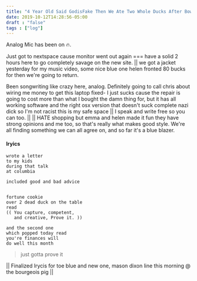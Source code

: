 ```yaml
---
title: "4 Year Old Said GodisFake Then We Ate Two Whole Ducks After Bowling"
date: 2019-10-12T14:28:56-05:00
draft : "false"
tags : ["log"]
---
```


Analog Mic has been on 🔥.

<!--more-->

Just got to nextspace cause monitor went out again === have a solid 2 hours here to go completely savage on the new site. || we got a jacket yesterday for my music video, some nice blue one helen fronted 80 bucks for then we're going to return.

Been songwriting like crazy here, analog. Definitely going to call chris about wiring me money to get this laptop fixed- I just sucks cause the repair is going to cost more than what I bought the damn thing for, but it has all working software and the right osx version that doesn't suck complete nazi dick so I'm not racist this is my safe space || I speak and write free so you can too. || || HATE shopping but emma and helen made it fun they have strong opinions and me too, so that's really what makes good style. We're all finding something we can all agree on, and so far it's a blue blazer.


#### lryics

```
wrote a letter
to my kids
during that talk
at columbia

included good and bad advice


fortune cookie
over 2 dead duck on the table
read
(( You capture, competent,
   and creative, Prove it. ))

and the second one
which popped today read
you're finances will
do well this month
```

> just gotta prove it

|| Finalized lrycis for toe blue and new one, mason dixon line this morning @ the bourgeois pig ||
